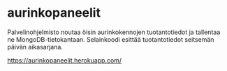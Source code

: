 # aurinkopaneelit
Palvelinohjelmisto noutaa öisin aurinkokennojen tuotantotiedot ja tallentaa ne MongoDB-tietokantaan. Selainkoodi esittää tuotantotiedot seitsemän päivän aikasarjana. 

https://aurinkopaneelit.herokuapp.com/
